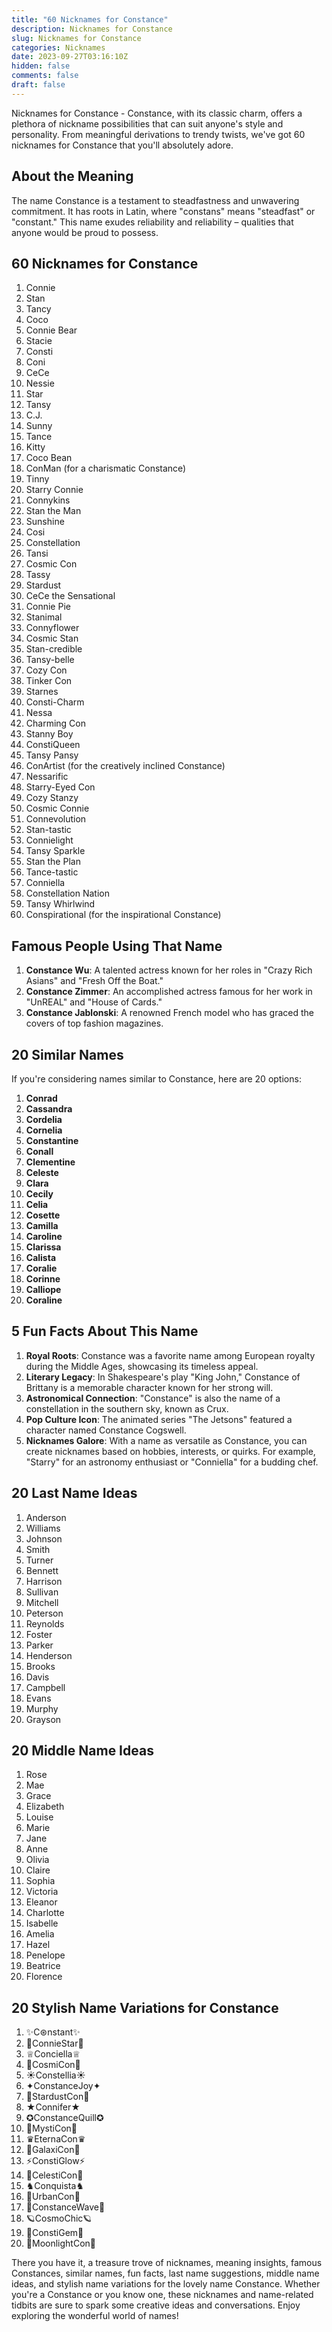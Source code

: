 ```yaml
---
title: "60 Nicknames for Constance"
description: Nicknames for Constance
slug: Nicknames for Constance
categories: Nicknames
date: 2023-09-27T03:16:10Z
hidden: false
comments: false
draft: false
---
```


Nicknames for Constance - Constance, with its classic charm, offers a plethora of nickname possibilities that can suit anyone's style and personality. From meaningful derivations to trendy twists, we've got 60 nicknames for Constance that you'll absolutely adore.

## About the Meaning

The name Constance is a testament to steadfastness and unwavering commitment. It has roots in Latin, where "constans" means "steadfast" or "constant." This name exudes reliability and reliability – qualities that anyone would be proud to possess.

## 60 Nicknames for Constance

1. Connie
2. Stan
3. Tancy
4. Coco
5. Connie Bear
6. Stacie
7. Consti
8. Coni
9. CeCe
10. Nessie
11. Star
12. Tansy
13. C.J.
14. Sunny
15. Tance
16. Kitty
17. Coco Bean
18. ConMan (for a charismatic Constance)
19. Tinny
20. Starry Connie
21. Connykins
22. Stan the Man
23. Sunshine
24. Cosi
25. Constellation
26. Tansi
27. Cosmic Con
28. Tassy
29. Stardust
30. CeCe the Sensational
31. Connie Pie
32. Stanimal
33. Connyflower
34. Cosmic Stan
35. Stan-credible
36. Tansy-belle
37. Cozy Con
38. Tinker Con
39. Starnes
40. Consti-Charm
41. Nessa
42. Charming Con
43. Stanny Boy
44. ConstiQueen
45. Tansy Pansy
46. ConArtist (for the creatively inclined Constance)
47. Nessarific
48. Starry-Eyed Con
49. Cozy Stanzy
50. Cosmic Connie
51. Connevolution
52. Stan-tastic
53. Connielight
54. Tansy Sparkle
55. Stan the Plan
56. Tance-tastic
57. Conniella
58. Constellation Nation
59. Tansy Whirlwind
60. Conspirational (for the inspirational Constance)

## Famous People Using That Name

1. **Constance Wu**: A talented actress known for her roles in "Crazy Rich Asians" and "Fresh Off the Boat."
2. **Constance Zimmer**: An accomplished actress famous for her work in "UnREAL" and "House of Cards."
3. **Constance Jablonski**: A renowned French model who has graced the covers of top fashion magazines.

## 20 Similar Names

If you're considering names similar to Constance, here are 20 options:

1. **Conrad**
2. **Cassandra**
3. **Cordelia**
4. **Cornelia**
5. **Constantine**
6. **Conall**
7. **Clementine**
8. **Celeste**
9. **Clara**
10. **Cecily**
11. **Celia**
12. **Cosette**
13. **Camilla**
14. **Caroline**
15. **Clarissa**
16. **Calista**
17. **Coralie**
18. **Corinne**
19. **Calliope**
20. **Coraline**

## 5 Fun Facts About This Name

1. **Royal Roots**: Constance was a favorite name among European royalty during the Middle Ages, showcasing its timeless appeal.
2. **Literary Legacy**: In Shakespeare's play "King John," Constance of Brittany is a memorable character known for her strong will.
3. **Astronomical Connection**: "Constance" is also the name of a constellation in the southern sky, known as Crux.
4. **Pop Culture Icon**: The animated series "The Jetsons" featured a character named Constance Cogswell.
5. **Nicknames Galore**: With a name as versatile as Constance, you can create nicknames based on hobbies, interests, or quirks. For example, "Starry" for an astronomy enthusiast or "Conniella" for a budding chef.

## 20 Last Name Ideas

1. Anderson
2. Williams
3. Johnson
4. Smith
5. Turner
6. Bennett
7. Harrison
8. Sullivan
9. Mitchell
10. Peterson
11. Reynolds
12. Foster
13. Parker
14. Henderson
15. Brooks
16. Davis
17. Campbell
18. Evans
19. Murphy
20. Grayson

## 20 Middle Name Ideas

1. Rose
2. Mae
3. Grace
4. Elizabeth
5. Louise
6. Marie
7. Jane
8. Anne
9. Olivia
10. Claire
11. Sophia
12. Victoria
13. Eleanor
14. Charlotte
15. Isabelle
16. Amelia
17. Hazel
18. Penelope
19. Beatrice
20. Florence

## 20 Stylish Name Variations for Constance

1. ✨C⊛nstant✨
2. 🌟ConnieStar🌟
3. ♕Conciella♕
4. 💫CosmiCon💫
5. ☀️Constellia☀️
6. ✦ConstanceJoy✦
7. 🌈StardustCon🌈
8. ★Connifer★
9. ✪ConstanceQuill✪
10. 🔮MystiCon🔮
11. ♛EternaCon♛
12. 🌌GalaxiCon🌌
13. ⚡ConstiGlow⚡
14. 🌠CelestiCon🌠
15. ♞Conquista♞
16. 🌆UrbanCon🌆
17. 🌊ConstanceWave🌊
18. 🪐CosmoChic🪐
19. 💖ConstiGem💖
20. 🌙MoonlightCon🌙

There you have it, a treasure trove of nicknames, meaning insights, famous Constances, similar names, fun facts, last name suggestions, middle name ideas, and stylish name variations for the lovely name Constance. Whether you're a Constance or you know one, these nicknames and name-related tidbits are sure to spark some creative ideas and conversations. Enjoy exploring the wonderful world of names!